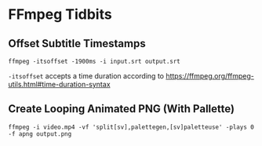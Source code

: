 # FFmpeg Tidbits

## Offset Subtitle Timestamps

```
ffmpeg -itsoffset -1900ms -i input.srt output.srt
```

`-itsoffset` accepts a time duration according to https://ffmpeg.org/ffmpeg-utils.html#time-duration-syntax

## Create Looping Animated PNG (With Pallette)

```
ffmpeg -i video.mp4 -vf 'split[sv],palettegen,[sv]paletteuse' -plays 0 -f apng output.png
```
